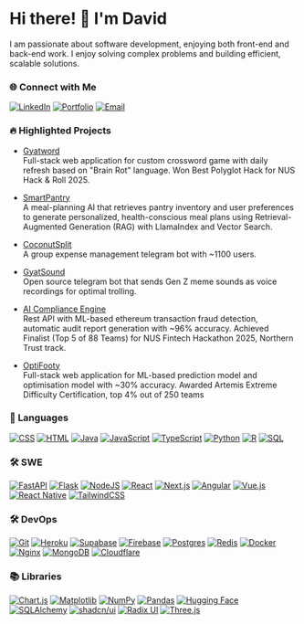 # Hi there! 👋 I'm David
I am passionate about software development, enjoying both front-end and back-end work. I enjoy solving complex problems and building efficient, scalable solutions.

### 🌐 Connect with Me
[![LinkedIn](https://custom-icon-badges.demolab.com/badge/LinkedIn-0A66C2?logo=linkedin-white&logoColor=fff)](https://www.linkedin.com/in/davidchanwz/)
[![Portfolio](https://img.shields.io/badge/Portfolio-543DE0?logo=About.me&logoColor=white)](https://www.davidchanwz.com)
[![Email](https://img.shields.io/badge/Email-D14836?logo=gmail&logoColor=white)](mailto:david.chan@u.nus.edu)
### 🔥 Highlighted Projects

- [Gyatword](https://github.com/gyatgames/gyatword)  
  Full-stack web application for custom crossword game with daily refresh based on "Brain Rot" language.
  Won Best Polyglot Hack for NUS Hack & Roll 2025.

- [SmartPantry](https://github.com/lionsee77/SmartPantry)  
  A meal-planning AI that retrieves pantry inventory and user preferences to generate personalized, health-conscious meal plans using Retrieval-Augmented Generation (RAG) with LlamaIndex and Vector Search.

- [CoconutSplit](https://t.me/coconutsplit_bot)  
  A group expense management telegram bot with ~1100 users.

- [GyatSound](https://github.com/lvl8studios/gyatsound)  
  Open source telegram bot that sends Gen Z meme sounds as voice recordings for optimal trolling.

- [AI Compliance Engine](https://github.com/davidchanwz/ai-compliance-engine)    
  Rest API with ML-based ethereum transaction fraud detection, automatic audit report generation with ~96% accuracy.
  Achieved Finalist (Top 5 of 88 Teams) for NUS Fintech Hackathon 2025, Northern Trust track.

- [OptiFooty](https://github.com/davidchanwz/optifooty-public)  
  Full-stack web application for ML-based prediction model and optimisation model with ~30% accuracy.
  Awarded Artemis Extreme Difficulty Certification, top 4% out of 250 teams
  


### 🚀 Languages
[![CSS](https://img.shields.io/badge/CSS-1572B6?logo=css3&logoColor=fff)](#)
[![HTML](https://img.shields.io/badge/HTML-%23E34F26.svg?logo=html5&logoColor=white)](#)
[![Java](https://img.shields.io/badge/Java-%23ED8B00.svg?logo=openjdk&logoColor=white)](#)
[![JavaScript](https://img.shields.io/badge/JavaScript-F7DF1E?logo=javascript&logoColor=000)](#)
[![TypeScript](https://img.shields.io/badge/TypeScript-3178C6?logo=typescript&logoColor=fff)](#)
[![Python](https://img.shields.io/badge/Python-3776AB?logo=python&logoColor=fff)](#)
[![R](https://img.shields.io/badge/R-%23276DC3.svg?logo=r&logoColor=white)](#)
[![SQL](https://img.shields.io/badge/-SQL-000?&logo=MySQL&logoColor=4479A1)](#)

### 🛠 SWE
[![FastAPI](https://img.shields.io/badge/FastAPI-009485.svg?logo=fastapi&logoColor=white)](#)
[![Flask](https://img.shields.io/badge/Flask-000?logo=flask&logoColor=fff)](#)
[![NodeJS](https://img.shields.io/badge/Node.js-6DA55F?logo=node.js&logoColor=white)](#)
[![React](https://img.shields.io/badge/React-%2320232a.svg?logo=react&logoColor=%2361DAFB)](#)
[![Next.js](https://img.shields.io/badge/Next.js-black?logo=next.js&logoColor=white)](#)
[![Angular](https://img.shields.io/badge/Angular-%23DD0031.svg?logo=angular&logoColor=white)](#)
[![Vue.js](https://img.shields.io/badge/Vue.js-4FC08D?logo=vuedotjs&logoColor=fff)](#)
[![React Native](https://img.shields.io/badge/React_Native-%2320232a.svg?logo=react&logoColor=%2361DAFB)](#)
[![TailwindCSS](https://img.shields.io/badge/Tailwind%20CSS-%2338B2AC.svg?logo=tailwind-css&logoColor=white)](#)

### 🛠 DevOps
[![Git](https://img.shields.io/badge/Git-F05032?logo=git&logoColor=fff)](#)
[![Heroku](https://img.shields.io/badge/Heroku-430098?logo=heroku&logoColor=fffe)](#)
[![Supabase](https://img.shields.io/badge/Supabase-3FCF8E?logo=supabase&logoColor=fff)](#)
[![Firebase](https://img.shields.io/badge/Firebase-039BE5?logo=Firebase&logoColor=white)](#)
[![Postgres](https://img.shields.io/badge/Postgres-%23316192.svg?logo=postgresql&logoColor=white)](#)
[![Redis](https://img.shields.io/badge/Redis-%23DD0031.svg?logo=redis&logoColor=white)](#)
[![Docker](https://img.shields.io/badge/Docker-2496ED?logo=docker&logoColor=fff)](#)
[![Nginx](https://img.shields.io/badge/-NGINX-009639?style=flat&logo=nginx&logoColor=white)](#)
[![MongoDB](https://img.shields.io/badge/-MongoDB-13aa52?style=flat-square&logo=mongodb&logoColor=white)](#)
[![Cloudflare](https://img.shields.io/badge/Cloudflare-F38020?logo=Cloudflare&logoColor=white)](#)


### 📚 Libraries
[![Chart.js](https://img.shields.io/badge/Chart.js-FF6384?logo=chartdotjs&logoColor=fff)](#)
[![Matplotlib](https://custom-icon-badges.demolab.com/badge/Matplotlib-71D291?logo=matplotlib&logoColor=fff)](#)
[![NumPy](https://img.shields.io/badge/NumPy-4DABCF?logo=numpy&logoColor=fff)](#)
[![Pandas](https://img.shields.io/badge/Pandas-150458?logo=pandas&logoColor=fff)](#)
[![Hugging Face](https://img.shields.io/badge/Hugging%20Face-FFD21E?logo=huggingface&logoColor=000)](#)
[![SQLAlchemy](https://img.shields.io/badge/SQLAlchemy-306998?logo=python&logoColor=white)](#)
[![shadcn/ui](https://img.shields.io/badge/shadcn%2Fui-000?logo=shadcnui&logoColor=fff)](#)
[![Radix UI](https://img.shields.io/badge/Radix_UI-161618?logo=radixui&logoColor=white)](#)
[![Three.js](https://img.shields.io/badge/Three.js-000?logo=threedotjs&logoColor=fff)](#)

<!--
**davidchanwz/davidchanwz** is a ✨ _special_ ✨ repository because its `README.md` (this file) appears on your GitHub profile.

Here are some ideas to get you started:

- 🔭 I’m currently working on ...
- 🌱 I’m currently learning ...
- 👯 I’m looking to collaborate on ...
- 🤔 I’m looking for help with ...
- 💬 Ask me about ...
- 📫 How to reach me: ...
- 😄 Pronouns: ...
- ⚡ Fun fact: ...
-->
